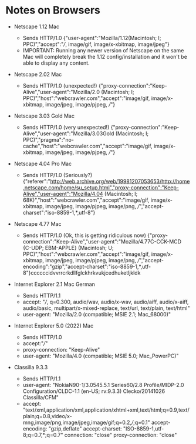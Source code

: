 Notes on Browsers
=================

* Netscape 1.12 Mac
  * Sends HTTP/1.0
  {"user-agent":"Mozilla/1.12(Macintosh; I; PPC)","accept":"*/*, image/gif, image/x-xbitmap, image/jpeg"}
  * IMPORTANT: Running any newer version of Netscape on the same Mac will completely break the 1.12 config/installation and it won't be able to display any content.

* Netscape 2.02 Mac
  * Sends HTTP/1.0 (unexpected!)
  {"proxy-connection":"Keep-Alive","user-agent":"Mozilla/2.0 (Macintosh; I; PPC)","host":"webcrawler.com","accept":"image/gif, image/x-xbitmap, image/jpeg, image/pjpeg, */*"}


* Netscape 3.03 Gold Mac
  * Sends HTTP/1.0 (very unexpected!)
  {"proxy-connection":"Keep-Alive","user-agent":"Mozilla/3.03Gold (Macintosh; I; PPC)","pragma":"no-cache","host":"webcrawler.com","accept":"image/gif, image/x-xbitmap, image/jpeg, image/pjpeg, */*"}

* Netscape 4.04 Pro Mac
  * Sends HTTP/1.0 (Seriously?)
  {"referer":"http://web.archive.org/web/19981207053653/http://home.netscape.com/home/su_setup.html","proxy-connection":"Keep-Alive","user-agent":"Mozilla/4.04 (Macintosh; I; 68K)","host":"webcrawler.com","accept":"image/gif, image/x-xbitmap, image/jpeg, image/pjpeg, image/png, */*","accept-charset":"iso-8859-1,*,utf-8"}

* Netscape 4.77 Mac
  * Sends HTTP/1.0 (Ok, this is getting ridiculous now)
  {"proxy-connection":"Keep-Alive","user-agent":"Mozilla/4.77C-CCK-MCD {C-UDP; EBM-APPLE} (Macintosh; U; PPC)","host":"webcrawler.com","accept":"image/gif, image/x-xbitmap, image/jpeg, image/pjpeg, image/png, */*","accept-encoding":"gzip","accept-charset":"iso-8859-1,*,utf-8"}ccccccidvvrrcrkdllfglckhrkvukjcedhuketljkldk


* Internet Explorer 2.1 Mac German
  * Sends HTTP/1.1
  * accept: "*/*, q=0.300, audio/wav, audio/x-wav, audio/aiff, audio/x-aiff, audio/basic, multipart/x-mixed-replace, text/url, text/plain, text/html"
  * user-agent: "Mozilla/2.0 (compatible; MSIE 2.1; Mac_68000)"

* Internet Explorer 5.0 (2022) Mac
  * Sends HTTP/1.0
  * accept:"*/*"
  * proxy-connection: "Keep-Alive"
  * user-agent: "Mozilla/4.0 (compatible; MSIE 5.0; Mac_PowerPC)"

* Classilla 9.3.3
  * Sends HTTP/1.1
  * user-agent: "NokiaN90-1/3.0545.5.1 Series60/2.8 Profile/MIDP-2.0 Configuration/CLDC-1.1 (en-US; rv:9.3.3) Clecko/20141026 Classilla/CFM"
  * accept: "text/xml,application/xml,application/xhtml+xml,text/html;q=0.9,text/plain;q=0.8,video/x-mng,image/png,image/jpeg,image/gif;q=0.2,*/*;q=0.1"
  accept-encoding: "gzip,deflate"
  accept-charset: "ISO-8859-1,utf-8;q=0.7,*;q=0.7"
  connection: "close"
  proxy-connection: "close"
